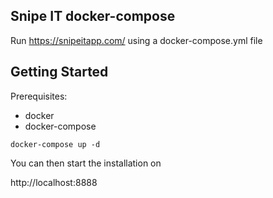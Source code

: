 ## Snipe IT docker-compose

Run https://snipeitapp.com/ using a docker-compose.yml file

## Getting Started

Prerequisites:

- docker
- docker-compose

```
docker-compose up -d
```

You can then start the installation on

http://localhost:8888
